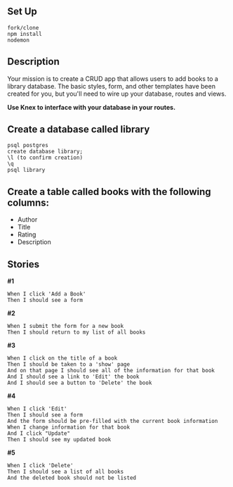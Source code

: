 ## Set Up

```
fork/clone
npm install
nodemon
```

## Description

Your mission is to create a CRUD app that allows users to add books to a library database. The basic styles, form, and other templates have been created for you, but you'll need to wire up your database, routes and views.

__Use Knex to interface with your database in your routes.__

## Create a database called library

```
psql postgres
create database library;
\l (to confirm creation)
\q
psql library
```

## Create a table called books with the following columns:

* Author
* Title
* Rating
* Description

## Stories

__#1__

```
When I click 'Add a Book'
Then I should see a form
```

__#2__

```
When I submit the form for a new book
Then I should return to my list of all books
```

__#3__

```
When I click on the title of a book
Then I should be taken to a 'show' page
And on that page I should see all of the information for that book
And I should see a link to 'Edit' the book
And I should see a button to 'Delete' the book
```
__#4__

```
When I click 'Edit'
Then I should see a form
And the form should be pre-filled with the current book information
When I change information for that book
And I click "Update"
Then I should see my updated book
```
__#5__

```
When I click 'Delete'
Then I should see a list of all books
And the deleted book should not be listed
```
